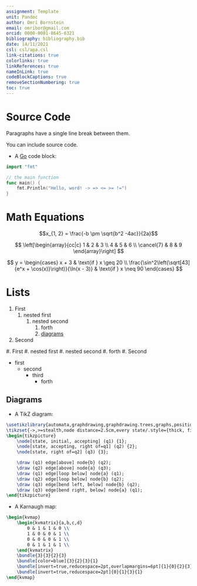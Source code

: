 ```yaml
---
assignment: Template
unit: Pandoc
author: Omri Bornstein
email: omribor@gmail.com
orcid: 0000-0001-8645-6321
bibliography: bibliography.bib
date: 14/11/2021
csl: csl/apa.csl
link-citations: true
colorlinks: true
linkReferences: true
nameInLink: true
codeBlockCaptions: true
removeSectionNumbering: true
toc: true
---
```

# Source Code
Paragraphs have a single line break between them.

You can include source code.

* A [Go](https://go.dev) code block:
```go
import "fmt"

// the main function
func main() {
	fmt.Println("Hello, word! -> => <= >= !=")
}
```

# Math Equations
$$x_{1, 2} = \frac{-b \pm \sqrt{b^2 -4ac}}{2a}$$

$$
\left[\begin{array}{cc|c}
	1 & 2 & 3 \\
	4 & 5 & 6 \\
	\cancel{7} & 8 & 9
\end{array}\right]
$$

$$
y = \begin{cases}
	x + 3 & \text{if } x \geq 20 \\
	\frac{\sin^2\left(\sqrt[43]{e^x + \cos(x)}\right)}{\ln(x - 3)} & \text{if } x \neq 90
\end{cases}
$$

# Lists
1. First
	1. nested first
		1. nested second
			1. forth
			1. [diagrams](#diagrams)
1. Second

#. First
	#. nested first
		#. nested second
			#. forth
#. Second

* first
	* second
		* third
			* forth

## Diagrams
* A TikZ diagram:

```{.tikz caption="Finite Automaton that accepts only those words that **do not** end in $ba$"}
\usetikzlibrary{automata,graphdrawing,graphdrawing.trees,graphs,positioning,arrows}
\tikzset{->,>=stealth,node distance=2.5cm,every state/.style={thick, fill=gray!10},initial text=$ $}
\begin{tikzpicture}
	\node[state, initial, accepting] (q1) {1};
	\node[state, accepting, right of=q1] (q2) {2};
	\node[state, right of=q2] (q3) {3};

	\draw (q1) edge[above] node{b} (q2);
	\draw (q2) edge[above] node{a} (q3);
	\draw (q1) edge[loop below] node{a} (q1);
	\draw (q2) edge[loop below] node{b} (q2);
	\draw (q3) edge[bend left, below] node{b} (q2);
	\draw (q3) edge[bend right, below] node{a} (q1);
\end{tikzpicture}
```

* A Karnaugh map:
```{.tikz caption="A Karnaugh map" additionalPackages="\usepackage{kvmap}"}
\begin{kvmap}
	\begin{kvmatrix}{a,b,c,d}
		0 & 1 & 1 & 0 \\
		1 & 0 & 0 & 1 \\
		0 & 0 & 0 & 1 \\
		0 & 1 & 1 & 1 \\
	\end{kvmatrix}
	\bundle{3}{3}{2}{3}
	\bundle[color=blue]{3}{2}{3}{1}
	\bundle[invert=true,reducespace=2pt,overlapmargins=6pt]{1}{0}{2}{3}
	\bundle[invert=true,reducespace=2pt]{0}{1}{3}{1}
\end{kvmap}
```
<!-- 
```mermaid
sequenceDiagram
	participant dotcom
	participant iframe
	participant viewscreen
	dotcom->>iframe: loads html w/ iframe url
	iframe->>viewscreen: request template
	viewscreen->>iframe: html & javascript
	iframe->>dotcom: iframe ready
	dotcom->>iframe: set mermaid data on iframe
	iframe->>iframe: render mermaid
``` -->
